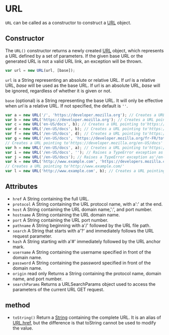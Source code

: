 # URL

`URL` can be called as a constructor to construct a [URL](https://developer.mozilla.org/zh-CN/docs/Web/API/URL) object.

## Constructor

The `URL()` constructor returns a newly created [URL](https://developer.mozilla.org/zh-CN/docs/Web/API/URL) object, which represents a URL defined by a set of parameters.
If the given base URL or the generated URL is not a valid URL link, an exception will be thrown.

```javascript
var url = new URL(url, [base]);
```

`url` is a String representing an absolute or relative URL. If _url_ is a relative URL, _base_ will be used as the base URL. If url is an absolute URL, _base_ will be ignored, regardless of whether it is given or not.

`base` (optional) is a String representing the base URL. It will only be effective when _url_ is a relative URL. If not specified, the default is `''`.

```javascript
var a = new URL('/', 'https://developer.mozilla.org'); // Creates a URL pointing to'https://developer.mozilla.org/'
var b = new URL('https://developer.mozilla.org'); // Creates a URL pointing to'https://developer.mozilla.org/'
var c = new URL('en-US/docs', b); // Creates a URL pointing to'https://developer.mozilla.org/en-US/docs'
var d = new URL('/en-US/docs', b); // Creates a URL pointing to'https://developer.mozilla.org/en-US/docs'
var f = new URL('/en-US/docs', d); // Creates a URL pointing to'https://developer.mozilla.org/en-US/docs'
var g = new URL('/en-US/docs', 'https://developer.mozilla.org/fr-FR/toto');
// Creates a URL pointing to'https://developer.mozilla.org/en-US/docs'
var h = new URL('/en-US/docs', a); // Creates a URL pointing to'https://developer.mozilla.org/en-US/docs'
var i = new URL('/en-US/docs', ''); // Raises a TypeError exception as'' is not a valid URL
var j = new URL('/en-US/docs'); // Raises a TypeError exception as'/en-US/docs' is not a valid URL
var k = new URL('http://www.example.com', 'https://developers.mozilla.com');
// Creates a URL pointing to'http://www.example.com/'
var l = new URL('http://www.example.com', b); // Creates a URL pointing to'http://www.example.com/'
```

## Attributes

- `href`
  A String containing the full URL.
- `protocol`
  A String containing the URL protocol name, with a':' at the end.
- `host`
  A String containing the URL domain name,':', and port number.
- `hostname`
  A String containing the URL domain name.
- `port`
  A String containing the URL port number.
- `pathname`
  A String beginning with a'/' followed by the URL file path.
- `search`
  A String that starts with a'?' and immediately follows the URL request parameter.
- `hash`
  A String starting with a'#' immediately followed by the URL anchor mark.
- `username`
  A String containing the username specified in front of the domain name.
- `password`
  A String containing the password specified in front of the domain name.
- `origin` read only
  Returns a String containing the protocol name, domain name, and port number.
- `searchParams`
  Returns a URLSearchParams object used to access the parameters of the current URL GET request.

## method

- `toString()`
  Return a [String](https://developer.mozilla.org/zh-CN/docs/Web/API/DOMString) containing the complete URL. It is an alias of [URL.href](https://developer.mozilla.org/zh-CN/docs/Web/API/URLUtils/href), but the difference is that toString cannot be used to modify the value.

